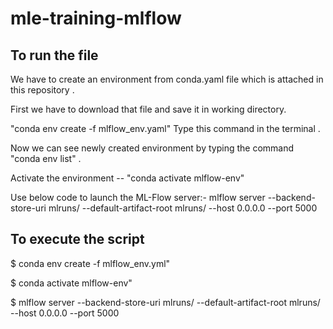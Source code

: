 # mle-training-mlflow

## To run the file

We have to create an environment from conda.yaml file which is attached in this repository .

First we have to download that file and save it in working directory.

"conda env create -f mlflow_env.yaml" Type this command in the terminal .

Now we can see newly created environment by typing the command "conda env list" .

Activate the environment -- "conda activate mlflow-env"

Use below code to launch the ML-Flow server:- mlflow server --backend-store-uri mlruns/ --default-artifact-root mlruns/ --host 0.0.0.0 --port 5000

## To execute the script

$ conda env create -f mlflow_env.yml"

$ conda activate mlflow-env"

$ mlflow server --backend-store-uri mlruns/ --default-artifact-root mlruns/ --host 0.0.0.0 --port 5000
